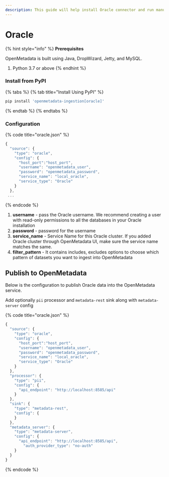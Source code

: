```yaml
---
description: This guide will help install Oracle connector and run manually
---
```


# Oracle

{% hint style="info" %}
**Prerequisites**

OpenMetadata is built using Java, DropWizard, Jetty, and MySQL.

1. Python 3.7 or above
{% endhint %}

### Install from PyPI

{% tabs %}
{% tab title="Install Using PyPI" %}
```bash
pip install 'openmetadata-ingestion[oracle]'
```
{% endtab %}
{% endtabs %}

### Configuration

{% code title="oracle.json" %}
```javascript
{
  "source": {
    "type": "oracle",
    "config": {
      "host_port":"host_port",
      "username": "openmetadata_user",
      "password": "openmetadata_password",
      "service_name": "local_oracle",
      "service_type": "Oracle"
    }
  },
 ...
```
{% endcode %}

1. **username** - pass the Oracle username. We recommend creating a user with read-only permissions to all the databases in your Oracle installation
2. **password** - password for the username
3. **service\_name** - Service Name for this Oracle cluster. If you added Oracle cluster through OpenMetadata UI, make sure the service name matches the same.
4. **filter\_pattern** - It contains includes, excludes options to choose which pattern of datasets you want to ingest into OpenMetadata

## Publish to OpenMetadata

Below is the configuration to publish Oracle data into the OpenMetadata service.

Add optionally `pii` processor and `metadata-rest` sink along with `metadata-server` config

{% code title="oracle.json" %}
```javascript
{
  "source": {
    "type": "oracle",
    "config": {
      "host_port":"host_port",
      "username": "openmetadata_user",
      "password": "openmetadata_password",
      "service_name": "local_oracle",
      "service_type": "Oracle"
    }
  },
  "processor": {
    "type": "pii",
    "config": {
      "api_endpoint": "http://localhost:8585/api"
    }
  },
  "sink": {
    "type": "metadata-rest",
    "config": {
    }
  },
  "metadata_server": {
    "type": "metadata-server",
    "config": {
      "api_endpoint": "http://localhost:8585/api",
        "auth_provider_type": "no-auth"
    }
  }
}
```
{% endcode %}
